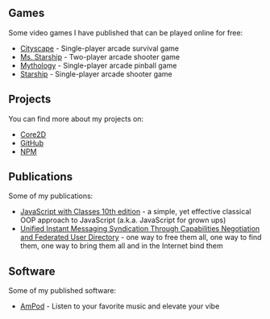 ## Games
Some video games I have published that can be played online for free:
- [Cityscape](https://puter.com/app/cityscape) - Single-player arcade survival game
- [Ms. Starship](https://puter.com/app/ms-starship) - Two-player arcade shooter game
- [Mythology](https://puter.com/app/mythology) - Single-player arcade pinball game
- [Starship](https://puter.com/app/starship) - Single-player arcade shooter game

## Projects
You can find more about my projects on:
- [Core2D](https://diogoeichert.github.io/core2d)
- [GitHub](https://github.com/diogoeichert?tab=repositories)
- [NPM](https://www.npmjs.com/~diogoeichert)

## Publications
Some of my publications:
- [JavaScript with Classes 10th edition](https://diogoeichert.github.io/JSwC.epub) - a simple, yet effective classical OOP approach to JavaScript (a.k.a. JavaScript for grown ups)
- [Unified Instant Messaging Syndication Through Capabilities Negotiation and Federated User Directory](https://diogoeichert.github.io/RD633077.pdf) - one way to free them all, one way to find them, one way to bring them all and in the Internet bind them

## Software
Some of my published software:
- [AmPod](https://puter.com/app/ampod) - Listen to your favorite music and elevate your vibe
